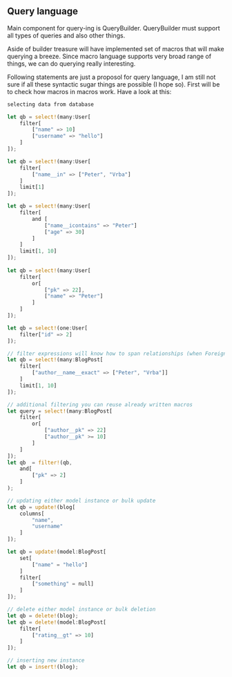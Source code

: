 Query language
--------------

Main component for query-ing is QueryBuilder. QueryBuilder must support all types of queries and also 
other things.

Aside of builder treasure will have implemented set of macros that will make querying a breeze.
Since macro language supports very broad range of things, we can do querying really interesting.

Following statements are just a proposol for query language, I am still not sure if all these syntactic
sugar things are possible (I hope so). First will be to check how macros in macros work.
Have a look at this:

```rust
selecting data from database

let qb = select!(many:User[
    filter[
        ["name" => 10]
        ["username" => "hello"]
    ]
]);

let qb = select!(many:User[
    filter[
        ["name__in" => ["Peter", "Vrba"]
    ]
    limit[1]
]);

let qb = select!(many:User[
    filter[
        and [
            ["name__icontains" => "Peter"]
            ["age" => 30]
        ]
    ] 
    limit[1, 10]
]);
    
let qb = select!(many:User[
    filter[
        or[
            ["pk" => 22], 
            ["name" => "Peter"]
        ]
    ]
]);

let qb = select!(one:User[
    filter["id" => 2]
]);

// filter expressions will know how to span relationships (when ForeignKey will be implemented
let qb = select!(many:BlogPost[
    filter[
        ["author__name__exact" => ["Peter", "Vrba"]]
    ]
    limit[1, 10]
]);

// additional filtering you can reuse already written macros
let query = select!(many:BlogPost[
    filter[
        or[ 
            ["author__pk" => 22] 
            ["author__pk" >= 10]
        ]
    ]
]);
let qb  = filter!(qb, 
    and[
        ["pk" => 2]
    ]
);

// updating either model instance or bulk update
let qb = update!(blog[
    columns[
        "name",
        "username"
    ]
]);

let qb = update!(model:BlogPost[ 
    set[
        ["name" = "hello"]
    ]
    filter[
        ["something" = null]
    ]
]);

// delete either model instance or bulk deletion
let qb = delete!(blog);
let qb = delete!(model:BlogPost[
    filter[
        ["rating__gt" => 10]
    ]
]);

// inserting new instance
let qb = insert!(blog);

```